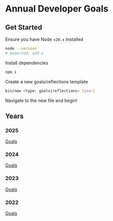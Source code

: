 # Annual Developer Goals

## Get Started

Ensure you have Node `v20.x` installed

```sh
node --version
# expected: v20.x
```

Install dependencies

```sh
npm i
```

Create a new goals/reflections template

```sh
bin/new <type: goals|reflections> [year]
```

Navigate to the new <type> file and begin!

## Years

### 2025

[Goals](/2025/goals.md)

### 2024

[Goals](/2024/goals.md)

### 2023

[Goals](/2023/goals.md)

### 2022

[Goals](/2022/goals.md)
